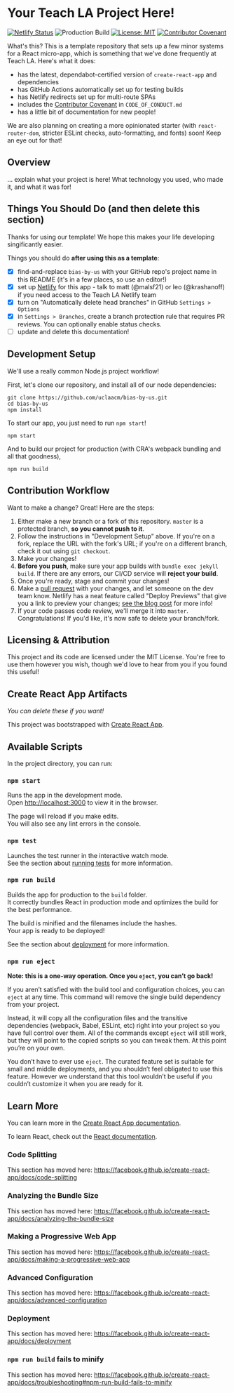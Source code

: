 # Your Teach LA Project Here!

[![Netlify Status](https://api.netlify.com/api/v1/badges/3853d389-4eab-44be-93f5-910b7192c9c1/deploy-status)](https://app.netlify.com/sites/infallible-mirzakhani-e36a0d/deploys)
![Production Build](https://github.com/uclaacm/bias-by-us/workflows/Production%20Build/badge.svg)
[![License: MIT](https://img.shields.io/badge/License-MIT-yellow.svg)](https://opensource.org/licenses/MIT)
[![Contributor Covenant](https://img.shields.io/badge/Contributor%20Covenant-v2.0%20adopted-ff69b4.svg)](CODE_OF_CONDUCT.md)

What's this? This is a template repository that sets up a few minor systems for a React micro-app, which is something that we've done frequently at Teach LA. Here's what it does:

* has the latest, dependabot-certified version of `create-react-app` and dependencies
* has GitHub Actions automatically set up for testing builds
* has Netlify redirects set up for multi-route SPAs
* includes the [Contributor Covenant](https://www.contributor-covenant.org/) in `CODE_OF_CONDUCT.md`
* has a little bit of documentation for new people!

We are also planning on creating a more opinionated starter (with `react-router-dom`, stricter ESLint checks, auto-formatting, and fonts) soon! Keep an eye out for that!

## Overview

... explain what your project is here! What technology you used, who made it, and what it was for!

## Things You Should Do (and then delete this section)

Thanks for using our template! We hope this makes your life developing singificantly easier.

Things you should do **after using this as a template**:

- [x] find-and-replace `bias-by-us` with your GitHub repo's project name in this README (it's in a few places, so use an editor!)
- [x] set up [Netlify](https://www.netlify.com/) for this app - talk to matt (@malsf21) or leo (@krashanoff) if you need access to the Teach LA Netlify team
- [x] turn on "Automatically delete head branches" in GitHub `Settings > Options`
- [x] in `Settings > Branches`, create a branch protection rule that requires PR reviews. You can optionally enable status checks.
- [ ] update and delete this documentation!

## Development Setup

We'll use a really common Node.js project workflow!

First, let's clone our repository, and install all of our node dependencies:

```
git clone https://github.com/uclaacm/bias-by-us.git
cd bias-by-us
npm install
```

To start our app, you just need to run `npm start`!

```
npm start
```

And to build our project for production (with CRA's webpack bundling and all that goodness),

```
npm run build
```

## Contribution Workflow

Want to make a change? Great! Here are the steps:

1. Either make a new branch or a fork of this repository. `master` is a protected branch, **so you cannot push to it**.
2. Follow the instructions in "Development Setup" above. If you're on a fork, replace the URL with the fork's URL; if you're on a different branch, check it out using `git checkout`.
3. Make your changes!
4. **Before you push**, make sure your app builds with `bundle exec jekyll build`. If there are any errors, our CI/CD service will **reject your build**.
5. Once you're ready, stage and commit your changes!
6. Make a [pull request](https://github.com/uclaacm/bias-by-us/pulls) with your changes, and let someone on the dev team know. Netlify has a neat feature called "Deploy Previews" that give you a link to preview your changes; [see the blog post](https://www.netlify.com/blog/2016/07/20/introducing-deploy-previews-in-netlify/) for more info!
7. If your code passes code review, we'll merge it into `master`. Congratulations! If you'd like, it's now safe to delete your branch/fork.

## Licensing & Attribution

This project and its code are licensed under the MIT License. You're free to use them however you wish, though we'd love to hear from you if you found this useful!

## Create React App Artifacts

*You can delete these if you want!*

This project was bootstrapped with [Create React App](https://github.com/facebook/create-react-app).

## Available Scripts

In the project directory, you can run:

### `npm start`

Runs the app in the development mode.<br />
Open [http://localhost:3000](http://localhost:3000) to view it in the browser.

The page will reload if you make edits.<br />
You will also see any lint errors in the console.

### `npm test`

Launches the test runner in the interactive watch mode.<br />
See the section about [running tests](https://facebook.github.io/create-react-app/docs/running-tests) for more information.

### `npm run build`

Builds the app for production to the `build` folder.<br />
It correctly bundles React in production mode and optimizes the build for the best performance.

The build is minified and the filenames include the hashes.<br />
Your app is ready to be deployed!

See the section about [deployment](https://facebook.github.io/create-react-app/docs/deployment) for more information.

### `npm run eject`

**Note: this is a one-way operation. Once you `eject`, you can’t go back!**

If you aren’t satisfied with the build tool and configuration choices, you can `eject` at any time. This command will remove the single build dependency from your project.

Instead, it will copy all the configuration files and the transitive dependencies (webpack, Babel, ESLint, etc) right into your project so you have full control over them. All of the commands except `eject` will still work, but they will point to the copied scripts so you can tweak them. At this point you’re on your own.

You don’t have to ever use `eject`. The curated feature set is suitable for small and middle deployments, and you shouldn’t feel obligated to use this feature. However we understand that this tool wouldn’t be useful if you couldn’t customize it when you are ready for it.

## Learn More

You can learn more in the [Create React App documentation](https://facebook.github.io/create-react-app/docs/getting-started).

To learn React, check out the [React documentation](https://reactjs.org/).

### Code Splitting

This section has moved here: https://facebook.github.io/create-react-app/docs/code-splitting

### Analyzing the Bundle Size

This section has moved here: https://facebook.github.io/create-react-app/docs/analyzing-the-bundle-size

### Making a Progressive Web App

This section has moved here: https://facebook.github.io/create-react-app/docs/making-a-progressive-web-app

### Advanced Configuration

This section has moved here: https://facebook.github.io/create-react-app/docs/advanced-configuration

### Deployment

This section has moved here: https://facebook.github.io/create-react-app/docs/deployment

### `npm run build` fails to minify

This section has moved here: https://facebook.github.io/create-react-app/docs/troubleshooting#npm-run-build-fails-to-minify
